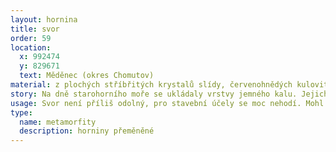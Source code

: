 ```yaml
---
layout: hornina
title: svor
order: 59
location:
  x: 992474
  y: 829671
  text: Měděnec (okres Chomutov)
material: z plochých stříbřitých krystalů slídy, červenohnědých kulovitých krystalů granátu
story: Na dně starohorního moře se ukládaly vrstvy jemného kalu. Jejich stlačením a stmelením vznikla břidlice. O hodně později, v prvohorách se při vrásnění břidlice dostala do hloubky několika kilometrů pod zemský povrch, kde se zahřála a stlačila. V těchto podmínkách začaly růst nejdříve droboučké krystalky slídy (sericitu) a vznikl nejdříve fylit. Při dalším zvyšování teploty a tlaku krystaly slíd dále rostly a z fylitu se satl svor. Když se teplota a tlak zvýšily ještě více, ve svoru začaly růst krystaly granátu. 
usage: Svor není příliš odolný, pro stavební účely se moc nehodí. Mohl by být zdrojem granátů. Granáty jsou hodně tvrdé, a proto se používají jako abrazivo při řezání vodním paprskem a při výrobě brusných materiálů. Jsou také hodně těžké (proti křemeni mají téměř dvojnásobnou hustotu). Proto se hodí jako náplň do filtrů na čištění vody. Když se takový filtr čistí proudem vody, těžké granáty se tak snadno neodplaví. 
type:
  name: metamorfity
  description: horniny přeměněné
---
```


